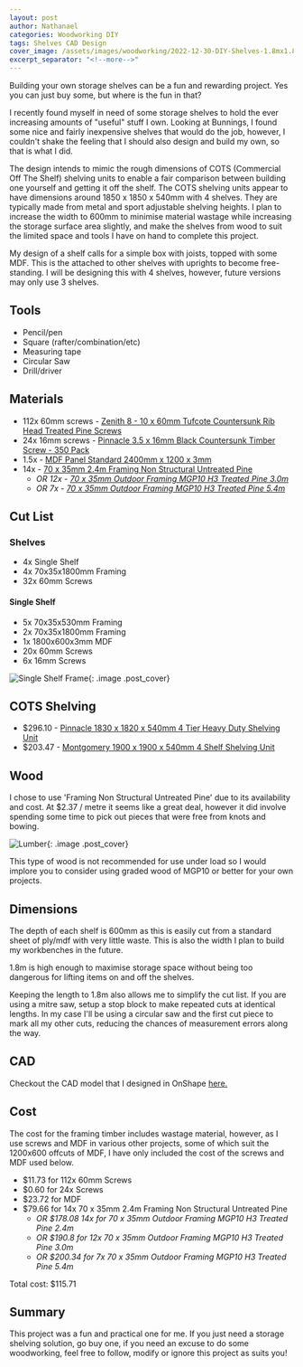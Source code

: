 ```yaml
---
layout: post
author: Nathanael
categories: Woodworking DIY
tags: Shelves CAD Design
cover_image: /assets/images/woodworking/2022-12-30-DIY-Shelves-1.8mx1.8mx0.6m/DIY-Shelves-1.8mx1.8mx0.6m-CAD.png
excerpt_separator: "<!--more-->"
---
```

Building your own storage shelves can be a fun and rewarding project. Yes you can just buy some, but where is the fun in that?
<!--more-->

I recently found myself in need of some storage shelves to hold the ever increasing amounts of "useful" stuff I own. Looking at Bunnings, I found some nice and fairly inexpensive shelves that would do the job, however, I couldn't shake the feeling that I should also design and build my own, so that is what I did.

The design intends to mimic the rough dimensions of COTS (Commercial Off The Shelf) shelving units to enable a fair comparison between building one yourself and getting it off the shelf. The COTS shelving units appear to have dimensions around 1850 x 1850 x 540mm with 4 shelves. They are typically made from metal and sport adjustable shelving heights. I plan to increase the width to 600mm to minimise material wastage while increasing the storage surface area slightly, and make the shelves from wood to suit the limited space and tools I have on hand to complete this project.

My design of a shelf calls for a simple box with joists, topped with some MDF. This is the attached to other shelves with uprights to become free-standing. I will be designing this with 4 shelves, however, future versions may only use 3 shelves.

## Tools

- Pencil/pen
- Square (rafter/combination/etc)
- Measuring tape
- Circular Saw
- Drill/driver

## Materials

- 112x 60mm screws - [Zenith 8 - 10 x 60mm Tufcote Countersunk Rib Head Treated Pine Screws](https://www.bunnings.com.au/zenith-8-10-x-60mm-tufcote-countersunk-rib-head-treated-pine-screws-500-pack_p2410196)
- 24x 16mm screws - [Pinnacle 3.5 x 16mm Black Countersunk Timber Screw - 350 Pack](https://www.bunnings.com.au/pinnacle-3-5-x-16mm-black-countersunk-timber-screw-350-pack_p0201371)
- 1.5x - [MDF Panel Standard 2400mm x 1200 x 3mm](https://www.bunnings.com.au/mdf-panel-standard-2400mm-x-1200-x-3mm_p0590021)
- 14x - [70 x 35mm 2.4m Framing Non Structural Untreated Pine](https://www.bunnings.com.au/70-x-35mm-2-4m-framing-non-structural-untreated-pine_p8032378)
  - *OR 12x - [70 x 35mm Outdoor Framing MGP10 H3 Treated Pine 3.0m](https://www.bunnings.com.au/70-x-35mm-outdoor-framing-mgp10-h3-treated-pine-3-0m_p8032105)*
  - *OR 7x - [70 x 35mm Outdoor Framing MGP10 H3 Treated Pine 5.4m](https://www.bunnings.com.au/70-x-35mm-outdoor-framing-mgp10-h3-treated-pine-5-4m_p8032113)*

## Cut List

### Shelves

- 4x Single Shelf
- 4x 70x35x1800mm Framing
- 32x 60mm Screws

#### Single Shelf

- 5x 70x35x530mm Framing
- 2x 70x35x1800mm Framing
- 1x 1800x600x3mm MDF
- 20x 60mm Screws
- 6x 16mm Screws

<!-- ![Single Shelf](/assets/images/woodworking/2022-12-30-DIY-Shelves-1.8mx1.8mx0.6m/shelf.png){: .image .post_cover} -->
![Single Shelf Frame](/assets/images/woodworking/2022-12-30-DIY-Shelves-1.8mx1.8mx0.6m/shelf_frame.jpg){: .image .post_cover}

## COTS Shelving

- $296.10 - [Pinnacle 1830 x 1820 x 540mm 4 Tier Heavy Duty Shelving Unit](https://www.bunnings.com.au/pinnacle-1830-x-1820-x-540mm-4-tier-heavy-duty-shelving-unit_p2582967)
- $203.47 - [Montgomery 1900 x 1900 x 540mm 4 Shelf Shelving Unit](https://www.bunnings.com.au/montgomery-1900-x-1900-x-540mm-4-shelf-shelving-unit_p0239829)

## Wood

I chose to use 'Framing Non Structural Untreated Pine' due to its availability and cost. At $2.37 / metre it seems like a great deal, however it did involve spending some time to pick out pieces that were free from knots and bowing.

![Lumber](/assets/images/woodworking/2022-12-30-DIY-Shelves-1.8mx1.8mx0.6m/lumber.jpg){: .image .post_cover}

This type of wood is not recommended for use under load so I would implore you to consider using graded wood of MGP10 or better for your own projects.

## Dimensions

The depth of each shelf is 600mm as this is easily cut from a standard sheet of ply/mdf with very little waste. This is also the width I plan to build my workbenches in the future.

1.8m is high enough to maximise storage space without being too dangerous for lifting items on and off the shelves.

Keeping the length to 1.8m also allows me to simplify the cut list. If you are using a mitre saw, setup a stop block to make repeated cuts at identical lengths. In my case I'll be using a circular saw and the first cut piece to mark all my other cuts, reducing the chances of measurement errors along the way.

## CAD

Checkout the CAD model that I designed in OnShape [here.](https://cad.onshape.com/documents/3218dad7da75d6c5908cce0a/w/33f672faa8972571ea5d0aad/e/20bc264bf0502361b7d56d5c?renderMode=0&uiState=63aaca03f13eed36bc09d91a)

## Cost

The cost for the framing timber includes wastage material, however, as I use screws and MDF in various other projects, some of which suit the 1200x600 offcuts of MDF, I have only included the cost of the screws and MDF used below.

- $11.73 for 112x 60mm Screws
- $0.60 for 24x Screws
- $23.72 for MDF
- $79.66 for 14x 70 x 35mm 2.4m Framing Non Structural Untreated Pine
  - *OR $178.08 14x for 70 x 35mm Outdoor Framing MGP10 H3 Treated Pine 2.4m*
  - *OR $190.8 for 12x 70 x 35mm Outdoor Framing MGP10 H3 Treated Pine 3.0m*
  - *OR $200.34 for 7x 70 x 35mm Outdoor Framing MGP10 H3 Treated Pine 5.4m*

Total cost: $115.71

## Summary

This project was a fun and practical one for me. If you just need a storage shelving solution, go buy one, if you need an excuse to do some woodworking, feel free to follow, modify or ignore this project as suits you!
